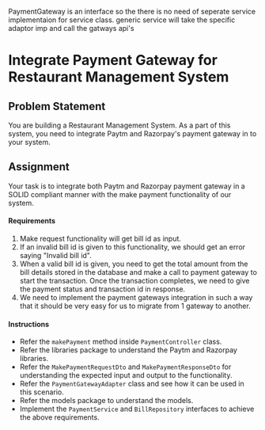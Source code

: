 PaymentGateway is an interface so the there is no need of seperate service implementaion for service class. generic service will take the specific adaptor imp and call the gatways api's

# Integrate Payment Gateway for Restaurant Management System

## Problem Statement
You are building a Restaurant Management System. As a part of this system, you need to integrate Paytm and Razorpay's payment gateway in to your system.

## Assignment

Your task is to integrate both Paytm and Razorpay payment gateway in a SOLID compliant manner with the make payment functionality of our system.

#### Requirements

1. Make request functionality will get bill id as input.
2. If an invalid bill id is given to this functionality, we should get an error saying "Invalid bill id".
3. When a valid bill id is given, you need to get the total amount from the bill details stored in the database and make a call to payment gateway to start the transaction. Once the transaction completes, we need to give the payment status and transaction id in response.
4. We need to implement the payment gateways integration in such a way that it should be very easy for us to migrate from 1 gateway to another.

#### Instructions

* Refer the `makePayment` method inside `PaymentController` class.
* Refer the libraries package to understand the Paytm and Razorpay libraries.
* Refer the `MakePaymentRequestDto` and `MakePaymentResponseDto` for understanding the expected input and output to the functionality.
* Refer the `PaymentGatewayAdapter` class and see how it can be used in this scenario.
* Refer the models package to understand the models.
* Implement the `PaymentService` and `BillRepository` interfaces to achieve the above requirements.